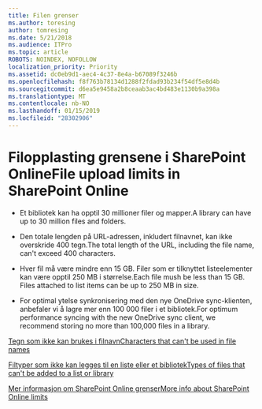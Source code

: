 ```yaml
---
title: Filen grenser
ms.author: toresing
author: tomresing
ms.date: 5/21/2018
ms.audience: ITPro
ms.topic: article
ROBOTS: NOINDEX, NOFOLLOW
localization_priority: Priority
ms.assetid: dc0eb9d1-aec4-4c37-8e4a-b67089f3246b
ms.openlocfilehash: f8f763b78134d1288f2fdad93b234f54df5e8d4b
ms.sourcegitcommit: d6ea5e9458a2b8ceaab3ac4bd483e1130b9a398a
ms.translationtype: MT
ms.contentlocale: nb-NO
ms.lasthandoff: 01/15/2019
ms.locfileid: "28302906"
---
```

# <a name="file-upload-limits-in-sharepoint-online"></a><span data-ttu-id="09c0e-102">Filopplasting grensene i SharePoint Online</span><span class="sxs-lookup"><span data-stu-id="09c0e-102">File upload limits in SharePoint Online</span></span>

- <span data-ttu-id="09c0e-103">Et bibliotek kan ha opptil 30 millioner filer og mapper.</span><span class="sxs-lookup"><span data-stu-id="09c0e-103">A library can have up to 30 million files and folders.</span></span>
    
- <span data-ttu-id="09c0e-104">Den totale lengden på URL-adressen, inkludert filnavnet, kan ikke overskride 400 tegn.</span><span class="sxs-lookup"><span data-stu-id="09c0e-104">The total length of the URL, including the file name, can't exceed 400 characters.</span></span>
    
- <span data-ttu-id="09c0e-p101">Hver fil må være mindre enn 15 GB. Filer som er tilknyttet listeelementer kan være opptil 250 MB i størrelse.</span><span class="sxs-lookup"><span data-stu-id="09c0e-p101">Each file mush be less than 15 GB. Files attached to list items can be up to 250 MB in size.</span></span>
    
- <span data-ttu-id="09c0e-107">For optimal ytelse synkronisering med den nye OneDrive sync-klienten, anbefaler vi å lagre mer enn 100 000 filer i et bibliotek.</span><span class="sxs-lookup"><span data-stu-id="09c0e-107">For optimum performance syncing with the new OneDrive sync client, we recommend storing no more than 100,000 files in a library.</span></span> 
    
[<span data-ttu-id="09c0e-108">Tegn som ikke kan brukes i filnavn</span><span class="sxs-lookup"><span data-stu-id="09c0e-108">Characters that can't be used in file names</span></span>](https://go.microsoft.com/fwlink/?linkid=866430)
  
[<span data-ttu-id="09c0e-109">Filtyper som ikke kan legges til en liste eller et bibliotek</span><span class="sxs-lookup"><span data-stu-id="09c0e-109">Types of files that can't be added to a list or library</span></span>](https://go.microsoft.com/fwlink/?linkid=273757)
  
[<span data-ttu-id="09c0e-110">Mer informasjon om SharePoint Online grenser</span><span class="sxs-lookup"><span data-stu-id="09c0e-110">More info about SharePoint Online limits</span></span>](https://go.microsoft.com/fwlink/?linkid=271273)
  

